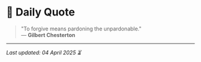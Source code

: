 # 📜 Daily Quote

> "To forgive means pardoning the unpardonable."  
> — **Gilbert Chesterton**

---

_Last updated: 04 April 2025 ⏳_

